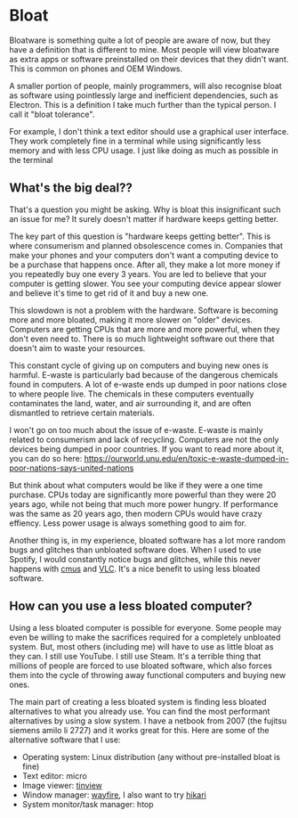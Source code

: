 # Bloat
Bloatware is something quite a lot of people are aware of now, but they have a definition
that is different to mine. Most people will view bloatware as extra apps or software
preinstalled on their devices that they didn't want. This is common on phones and OEM
Windows.

A smaller portion of people, mainly programmers, will also recognise bloat as software
using pointlessly large and inefficient dependencies, such as Electron. This is a definition
I take much further than the typical person. I call it "bloat tolerance".

For example, I don't think a text editor should use a graphical user interface. They
work completely fine in a terminal while using significantly less memory and with less
CPU usage. I just like doing as much as possible in the terminal

## What's the big deal??
That's a question you might be asking. Why is bloat this insignificant such an issue
for me? It surely doesn't matter if hardware keeps getting better.

The key part of this question is "hardware keeps getting better". This is where consumerism
and planned obsolescence comes in. Companies that make your phones and your computers
don't want a computing device to be a purchase that happens once. After all, they make
a lot more money if you repeatedly buy one every 3 years. You are led to believe that
your computer is getting slower. You see your computing device appear slower and believe
it's time to get rid of it and buy a new one.

This slowdown is not a problem with the hardware. Software is becoming more and more
bloated, making it more slower on "older" devices. Computers are getting CPUs that
are more and more powerful, when they don't even need to. There is so much lightweight
software out there that doesn't aim to waste your resources.

This constant cycle of giving up on computers and buying new ones is harmful. E-waste
is particularly bad because of the dangerous chemicals found in computers. A lot of
e-waste ends up dumped in poor nations close to where people live. The chemicals
in these computers eventually contaminates the land, water, and air surrounding it, and
are often dismantled to retrieve certain materials.

I won't go on too much about the issue of e-waste. E-waste is mainly related to consumerism
and lack of recycling. Computers are not the only devices being dumped in poor countries.
If you want to read more about it, you can do so here:
<https://ourworld.unu.edu/en/toxic-e-waste-dumped-in-poor-nations-says-united-nations>

But think about what computers would be like if they were a one time purchase. CPUs
today are significantly more powerful than they were 20 years ago, while not being
that much more power hungry. If performance was the same as 20 years ago, then
modern CPUs would have crazy effiency. Less power usage is always something good to
aim for.

Another thing is, in my experience, bloated software has a lot more random bugs and
glitches than unbloated software does. When I used to use Spotify, I would constantly
notice bugs and glitches, while this never happens with [cmus](https://cmus.github.io/)
and [VLC](https://www.videolan.org/). It's a nice benefit to using less bloated software.

## How can you use a less bloated computer?
Using a less bloated computer is possible for everyone. Some people may even be willing
to make the sacrifices required for a completely unbloated system. But, most others
(including me) will have to use as little bloat as they can. I still use YouTube. I still
use Steam. It's a terrible thing that millions of people are forced to use bloated software,
which also forces them into the cycle of throwing away functional computers and buying
new ones.

The main part of creating a less bloated system is finding less bloated alternatives
to what you already use. You can find the most performant alternatives by using a
slow system. I have a netbook from 2007 (the fujitsu siemens amilo li 2727) and it works
great for this. Here are some of the alternative software that I use:

- Operating system: Linux distribution (any without pre-installed bloat is fine)
- Text editor: micro
- Image viewer: [tinview](https://git.gay/rei/tinview)
- Window manager: [wayfire](https://wayfire.org/), I also want to try [hikari](http://hikari.acmelabs.space/)
- System monitor/task manager: htop

